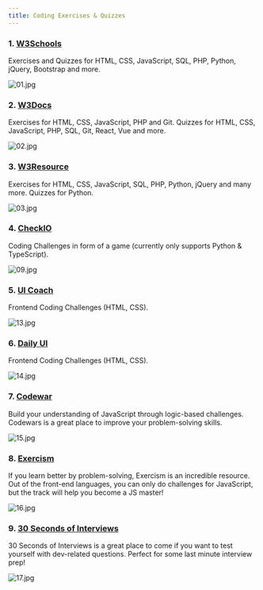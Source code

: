 ```yaml
---
title: Coding Exercises & Quizzes
---
```


### 1. [W3Schools](https://www.w3schools.com/)

Exercises and Quizzes for HTML, CSS, JavaScript, SQL, PHP, Python, jQuery, Bootstrap and more.

![01.jpg](https://cdn.hashnode.com/res/hashnode/image/upload/v1633510817232/fR8obv3Ts.jpeg)

### 2. [W3Docs](https://www.w3docs.com/)

Exercises for HTML, CSS, JavaScript, PHP and Git. Quizzes for HTML, CSS, JavaScript, PHP, SQL, Git, React, Vue and more.

![02.jpg](https://cdn.hashnode.com/res/hashnode/image/upload/v1633510962619/uijhZMJSm.jpeg)

### 3. [W3Resource](https://www.w3resource.com/)

Exercises for HTML, CSS, JavaScript, SQL, PHP, Python, jQuery and many more. Quizzes for Python.

![03.jpg](https://cdn.hashnode.com/res/hashnode/image/upload/v1633511094718/gcgNbJLz3.jpeg)

### 4. [CheckIO](https://checkio.org/)

Coding Challenges in form of a game (currently only supports Python & TypeScript).

![09.jpg](https://cdn.hashnode.com/res/hashnode/image/upload/v1633511563961/mKf75WgiT.jpeg)

### 5. [UI Coach](https://uicoach.io/)

Frontend Coding Challenges (HTML, CSS).

![13.jpg](https://cdn.hashnode.com/res/hashnode/image/upload/v1633512895512/GqCiIWm-R.jpeg)

### 6. [Daily UI](https://www.dailyui.co/)

Frontend Coding Challenges (HTML, CSS).

![14.jpg](https://cdn.hashnode.com/res/hashnode/image/upload/v1633512961670/o6m3hzzlK.jpeg)


### 7. [Codewar](https://www.codewars.com/)

Build your understanding of JavaScript through logic-based challenges. Codewars is a great place to improve your problem-solving skills.

![15.jpg](https://dev-to-uploads.s3.amazonaws.com/uploads/articles/il4ruf4h40qyn65i3t93.png)

### 8. [Exercism](https://exercism.org/dashboard)

If you learn better by problem-solving, Exercism is an incredible resource. Out of the front-end languages, you can only do challenges for JavaScript, but the track will help you become a JS master!

![16.jpg](https://dev-to-uploads.s3.amazonaws.com/uploads/articles/cn2h7jtgh6ga7u9kd252.png)

### 9. [30 Seconds of Interviews](https://30secondsofinterviews.org/)

30 Seconds of Interviews is a great place to come if you want to test yourself with dev-related questions. Perfect for some last minute interview prep!

![17.jpg](https://dev-to-uploads.s3.amazonaws.com/uploads/articles/vcio85wcuzm83efoiya2.png)


